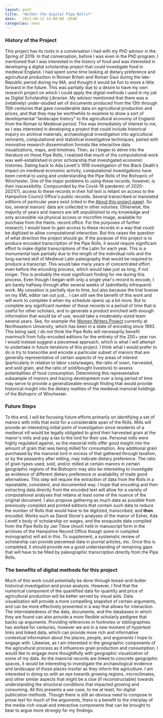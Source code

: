 ```yaml
---
layout: post
title:  "Wither the digital Pipe Rolls?"
date:   2021-04-23 14:00:00 -0500
categories: news
---
```


### History of the Project
This project has its roots in a conversation I had with my PhD advisor in the Spring of 2019. In that conversation, before I was even in the PhD program, I mentioned that I was interested in the history of food and was interested in developing a digital scholarship project that could investigate food in medieval England. I had spent some time looking at dietary preference and agricultural production in Roman Britain and Roman Gaul during the late-Republic period during my MA, and thought it would be fun to move a little forward in the future. This was partially due to a desire to have my own research project on which I could apply the digital methods I used in my job as Digital Scholarship Librarian. My advisor mentioned that there was a (relatively) under-studied set of documents produced from the 13th through 15th centuries that gave considerable data on agricultural production and prices, and that they may be worthwhile to examine to show a sort of developmental "landscape history" to the agricultural economy of England from the Roman to Medieval period.
This was immediately of interest to me, as I was interested in developing a project that could include historical inquiry on archival materials, archaeological investigation into agricultural remnants, computational and statistical investigative techniques, paired with innovative research dissemination formats like interactive data visualizations, maps, and timelines. Then, as I began to delve into the literature on these Pipe Rolls, I realized that much of the computational work was well-established in prior scholarship that investigated economic histories. Dating back to Ada Levett's 1916 investigation of the Black Death's impact on medieval economic activity, computational investigations have been central to using and understanding the Pipe Rolls of the Bishopric of Winchester.
One of the major problems to using these records, however, is their inacessibility. Compounded by the Covid-19 pandemic of 2020-2021(?), access to these records in their full text is reliant on access to the Hampshire Council Office's public records. Several transcribed or translated editions of particular years exist (cited in the [About this project page](https://mhunter52.github.io/matthewehunter/winchesterrolls/)). So too, several manors' data are collected in other volumes. Otherwise, the majority of years and manors are left unpublished to my knowledge and only accessible via physical access or microfilm image, available for purchase from the Hants. record office. For the purposes of further research, I would have to gain access to these records in a way that could be digitized to allow computational interaction. But this raises the question of what direction the project should go.
If the purpose of this project is to produce encoded transcription of the Pipe Rolls, it would require significant effort to make digital transcriptions of the Latin for each year. This is a monumental task partially due to the length of the individual rolls and the long-earned skill of Medieval Latin paleography that would be required to produce a transcript. This would take many years of concentrated effort even before the encoding process, which would take just as long, if not longer. This is probably the most significant finding for me during this process. Even though I began with only a single year's record to encode, I am barely halfway through after several weeks of (admittedly infrequent) work. My cessation is partially due to time, but also because the trial license on my XML editor ran out just... I can still see the benefit of this work and will work to complete it when my schedule opens up a bit more. But to complete any significant number of these records in a period of time that is useful for other scholars, and to generate a product enriched with enough information that would be of use, would take a moderately-sized team several years. See, for example the [Women Writers Project](https://www.wwp.northeastern.edu/about/history/) currently at Northeastern University, which has been in a state of encoding since 1993. 
This being said, I do not think the Pipe Rolls will necessarily benefit overmuch from fully-encoded editions for the entirety of the 200+ year run. I would instead suggest a piecemeal approach, which is what I will attempt to undertake in future iterations of this project. I think what I would prefer to do is try to transcribe and encode a particular subset of manors that are generally representative of certain aspects of my areas of interest (particularly in relation to labor costs/wages, the ratio of sown, harvested, and sold grain, and the ratio of sold/bought livestock) to assess potentialities of food consumption. Determining this representative subsample of manors and tracing development over a long period of time may serve to provide a generalizeable-enough finding that would provide historical insight into the dietary realities of the medieval manorial holdings of the Bishopric of Winchester.


### Future Steps
To this end, I will be focusing future efforts primarily on identifying a set of manors with mills that exist for a considerable span of the Rolls. Mills will provide an interesting initial point of investigation since residents of a medieval vill would be legally obligated to grind their harvested grain at the manor's mills and pay a tax to the lord for their use. Personal mills were highly regulated against, so the manorial mills offer good insight into the amount of grain that was being milled for consumption. Any additional grain purchased by the manorial lord in excess of that gathered through taxation, or by the peasantry after milling, may indicate dietary preference. The ratio of grain types used, sold, and/or milled at certain manors in certain geographic regions of the Bishopric may also be interesting to investigate as evidence of different dietary preference or availability of trade good alternatives.
This step will require the extraction of data from the Rolls in a repeatable, consistent, and documented way. I hope that encoding and then extracting data directly from the encoded text will allow for a variety of computational analyses that retains at least some of the nuance of the original document. I also propose gathering as much data as possible from previously-compiled and printed editions that contain such data to reduce the number of Rolls that would have to be digitized, transcribed, and **then** encoded. Works such as David Stone's analyses of the manor of Esher, Ada Levett's body of scholarship on wages, and the exsquisite data compiled from the Pipe Rolls by Jan Titow (much held in manuscript form in the archives of the Hampshire Record Office though some in compiled monographs) will aid in this. To supplement, a systematic review of scholarship can provide piecemeal data in journal articles, etc. Once this is completed, it should provide me a good understanding of remaining gaps that will have to be filled by paleographic transcription directly from the Pipe Rolls.


### The benefits of digital methods for this project
Much of this work could potentially be done through bread-and-butter historical investigation and prose analysis. However, I find that the numerical component of the quantified data for quantity and price of agricultural production will be better served by visual aids. Data visualization will provide a more compelling snapshot of certain arguments, and can be more effectively presented in a way that allows for interaction. The interrelatedness of the data, documents, and the databases in which they are found can also provide a more flexible scholarly pedigree that backs up arguments. Providing references in footnotes or bibliographies has worked for centuries, however we are in a new moment of hypertext links and linked data, which can provide more rich and informative contextual information about the places, people, and arguments I hope to engage with. Likewise, as I am interested in the geographic components of the agricultural process as it influences grain production and consumption, I would like to engage more thoughtfully with geographic visualization of some of my data. As the manorial records are linked to concrete geographic spaces, it would be interesting to investigate the archaeological evidence and landscape of those places insofar as they inform the agriculture. I am interested in doing so with an eye towards growing regions, microclimates, and other similar aspects that might be a clue (if reconstructable) towards understanding the structural conditions that impacted growing and consuming. All this presents a use case, to me at least, for digital publication methods. Though there is still an obvious need to compose in prose text for much of the arguments, there is a benefit to the interplay of the media-rich visual and interactive components that can be brought to bear to argue more strongly for my findings.